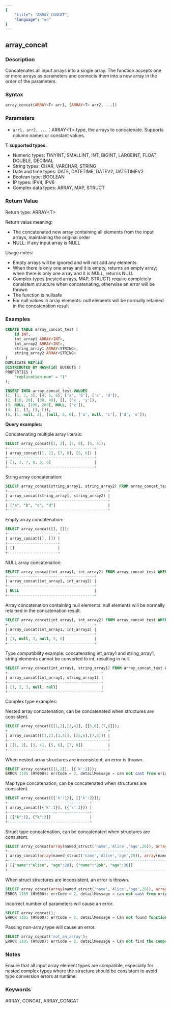 ```yaml
---
{
    "title": "ARRAY_CONCAT",
    "language": "en"
}
---
```


## array_concat

<version since="2.0.0">


</version>

### Description

Concatenates all input arrays into a single array. The function accepts one or more arrays as parameters and connects them into a new array in the order of the parameters.

### Syntax

```sql
array_concat(ARRAY<T> arr1, [ARRAY<T> arr2, ...])
```

### Parameters

- `arr1, arr2, ...`：ARRAY\<T> type, the arrays to concatenate. Supports column names or constant values.

**T supported types:**
- Numeric types: TINYINT, SMALLINT, INT, BIGINT, LARGEINT, FLOAT, DOUBLE, DECIMAL
- String types: CHAR, VARCHAR, STRING
- Date and time types: DATE, DATETIME, DATEV2, DATETIMEV2
- Boolean type: BOOLEAN
- IP types: IPV4, IPV6
- Complex data types: ARRAY, MAP, STRUCT

### Return Value

Return type: ARRAY\<T>

Return value meaning:
- The concatenated new array containing all elements from the input arrays, maintaining the original order
- NULL: if any input array is NULL

Usage notes:
- Empty arrays will be ignored and will not add any elements
- When there is only one array and it is empty, returns an empty array; when there is only one array and it is NULL, returns NULL
- Complex types (nested arrays, MAP, STRUCT) require completely consistent structure when concatenating, otherwise an error will be thrown
- The function is nullsafe
- For null values in array elements: null elements will be normally retained in the concatenation result

### Examples

```sql
CREATE TABLE array_concat_test (
    id INT,
    int_array1 ARRAY<INT>,
    int_array2 ARRAY<INT>,
    string_array1 ARRAY<STRING>,
    string_array2 ARRAY<STRING>
)
DUPLICATE KEY(id)
DISTRIBUTED BY HASH(id) BUCKETS 3
PROPERTIES (
    "replication_num" = "1"
);

INSERT INTO array_concat_test VALUES
(1, [1, 2, 3], [4, 5, 6], ['a', 'b'], ['c', 'd']),
(2, [10, 20], [30, 40], [], ['x', 'y']),
(3, NULL, [100, 200], NULL, ['z']),
(4, [], [], [], []),
(5, [1, null, 3], [null, 5, 6], ['a', null, 'c'], ['d', 'e']);
```

**Query examples:**

Concatenating multiple array literals:
```sql
SELECT array_concat([1, 2], [7, 8], [5, 6]);
+--------------------------------------+
| array_concat([1, 2], [7, 8], [5, 6]) |
+--------------------------------------+
| [1, 2, 7, 8, 5, 6]                   |
+--------------------------------------+
```

String array concatenation:
```sql
SELECT array_concat(string_array1, string_array2) FROM array_concat_test WHERE id = 1;
+--------------------------------------------+
| array_concat(string_array1, string_array2) |
+--------------------------------------------+
| ["a", "b", "c", "d"]                       |
+--------------------------------------------+
```

Empty array concatenation:
```sql
SELECT array_concat([], []);
+----------------------+
| array_concat([], []) |
+----------------------+
| []                   |
+----------------------+
```

NULL array concatenation:
```sql
SELECT array_concat(int_array1, int_array2) FROM array_concat_test WHERE id = 3;
+--------------------------------------+
| array_concat(int_array1, int_array2) |
+--------------------------------------+
| NULL                                 |
+--------------------------------------+
```

Array concatenation containing null elements: null elements will be normally retained in the concatenation result.
```sql
SELECT array_concat(int_array1, int_array2) FROM array_concat_test WHERE id = 5;
+--------------------------------------+
| array_concat(int_array1, int_array2) |
+--------------------------------------+
| [1, null, 3, null, 5, 6]             |
+--------------------------------------+
```

Type compatibility example: concatenating int_array1 and string_array1, string elements cannot be converted to int, resulting in null.
```sql
SELECT array_concat(int_array1, string_array1) FROM array_concat_test WHERE id = 1;
+-----------------------------------------+
| array_concat(int_array1, string_array1) |
+-----------------------------------------+
| [1, 2, 3, null, null]                   |
+-----------------------------------------+
```

Complex type examples:

Nested array concatenation, can be concatenated when structures are consistent.
```sql
SELECT array_concat([[1,2],[3,4]], [[5,6],[7,8]]);
+--------------------------------------------+
| array_concat([[1,2],[3,4]], [[5,6],[7,8]]) |
+--------------------------------------------+
| [[1, 2], [3, 4], [5, 6], [7, 8]]           |
+--------------------------------------------+
```

When nested array structures are inconsistent, an error is thrown.
```sql
SELECT array_concat([[1,2]], [{'k':1}]);
ERROR 1105 (HY000): errCode = 2, detailMessage = can not cast from origin type ARRAY<ARRAY<INT>> to target type=ARRAY<DOUBLE>
```

Map type concatenation, can be concatenated when structures are consistent.
```sql
SELECT array_concat([{'k':1}], [{'k':2}]);
+------------------------------------+
| array_concat([{'k':1}], [{'k':2}]) |
+------------------------------------+
| [{"k":1}, {"k":2}]                 |
+------------------------------------+
```

Struct type concatenation, can be concatenated when structures are consistent.
```sql
SELECT array_concat(array(named_struct('name','Alice','age',20)), array(named_struct('name','Bob','age',30)));
+--------------------------------------------------------------------------------------------------------+
| array_concat(array(named_struct('name','Alice','age',20)), array(named_struct('name','Bob','age',30))) |
+--------------------------------------------------------------------------------------------------------+
| [{"name":"Alice", "age":20}, {"name":"Bob", "age":30}]                                                 |
+--------------------------------------------------------------------------------------------------------+
```

When struct structures are inconsistent, an error is thrown.
```sql
SELECT array_concat(array(named_struct('name','Alice','age',20)), array(named_struct('id',1,'score',95.5,'age',10)));
ERROR 1105 (HY000): errCode = 2, detailMessage = can not cast from origin type ARRAY<STRUCT<name:VARCHAR(5),age:TINYINT>> to target type=ARRAY<DOUBLE>
```

Incorrect number of parameters will cause an error.
```sql
SELECT array_concat();
ERROR 1105 (HY000): errCode = 2, detailMessage = Can not found function 'array_concat' which has 0 arity. Candidate functions are: [array_concat(Expression, Expression, ...)]
```

Passing non-array type will cause an error.
```sql
SELECT array_concat('not_an_array');
ERROR 1105 (HY000): errCode = 2, detailMessage = Can not find the compatibility function signature: array_concat(VARCHAR(12))
```

### Notes

Ensure that all input array element types are compatible, especially for nested complex types where the structure should be consistent to avoid type conversion errors at runtime.

### Keywords

ARRAY, CONCAT, ARRAY_CONCAT 